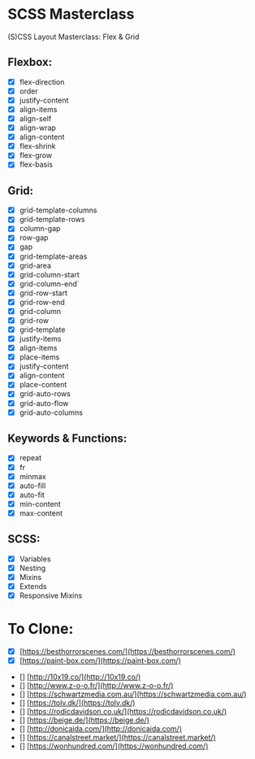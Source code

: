 # SCSS Masterclass

(S)CSS Layout Masterclass: Flex & Grid

## Flexbox:

-   [x] flex-direction
-   [x] order
-   [x] justify-content
-   [x] align-items
-   [x] align-self
-   [x] align-wrap
-   [x] align-content
-   [x] flex-shrink
-   [x] flex-grow
-   [x] flex-basis

## Grid:

-   [x] grid-template-columns
-   [x] grid-template-rows
-   [x] column-gap
-   [x] row-gap
-   [x] gap
-   [x] grid-template-areas
-   [x] grid-area
-   [x] grid-column-start
-   [x] grid-column-end`
-   [x] grid-row-start
-   [x] grid-row-end
-   [x] grid-column
-   [x] grid-row
-   [x] grid-template
-   [x] justify-items
-   [x] align-items
-   [x] place-items
-   [x] justify-content
-   [x] align-content
-   [x] place-content
-   [x] grid-auto-rows
-   [x] grid-auto-flow
-   [x] grid-auto-columns

## Keywords & Functions:

-   [x] repeat
-   [x] fr
-   [x] minmax
-   [x] auto-fill
-   [x] auto-fit
-   [x] min-content
-   [x] max-content

## SCSS:

-   [x] Variables
-   [x] Nesting
-   [x] Mixins
-   [x] Extends
-   [x] Responsive Mixins

# To Clone:

-   [x] [https://besthorrorscenes.com/](https://besthorrorscenes.com/)
-   [x] [https://paint-box.com/](https://paint-box.com/)
-   [] [http://10x19.co/](http://10x19.co/)
-   [] [http://www.z-o-o.fr/](http://www.z-o-o.fr/)
-   [] [https://schwartzmedia.com.au/](https://schwartzmedia.com.au/)
-   [] [https://tolv.dk/](https://tolv.dk/)
-   [] [https://rodicdavidson.co.uk/](https://rodicdavidson.co.uk/)
-   [] [https://beige.de/](https://beige.de/)
-   [] [http://donicaida.com/](http://donicaida.com/)
-   [] [https://canalstreet.market/](https://canalstreet.market/)
-   [] [https://wonhundred.com/](https://wonhundred.com/)
